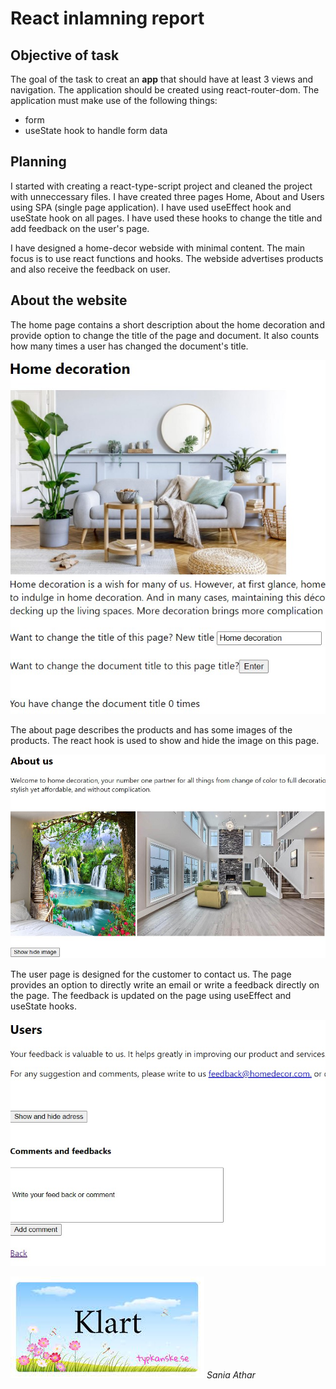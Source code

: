 # React inlamning report

## Objective of task
The goal of the task to creat an **app** that should have at least 3 views and navigation. The application should be created using react-router-dom. The application must make use of the following things:
<ul>
  <li>form</li>
  <li>useState hook to handle form data</li>
</ul> 

## Planning

I started with creating a react-type-script project and cleaned the project with unneccessary files. I have created three pages Home, About and Users using SPA (single page application). I have used useEffect hook and useState hook on all pages. I have used these hooks to change the title and add feedback on the user's page. 

I have designed a home-decor webside with minimal content. The main focus is to use react functions and hooks. The webside  advertises products and also receive the feedback on user.


## About the website

The home page contains a short description about the home decoration and provide option to change the title of the page and document. It also counts how many times a user has changed the document's title. 

![Home](public/images/home.jpg)

The about page describes the products and has some images of the products. The react hook is used to show and hide the image on this page.

![About-us](public/images/aboutus.jpg)

The user page is designed for the customer to contact us. The page provides an option to directly write an email or write a feedback directly on the page. The feedback is updated on the page using useEffect and useState hooks. 

![HTTP](public/images/contact.jpg)


![Klar](public/images/klar.jpg)
*Sania Athar*